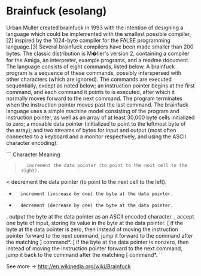 Brainfuck (esolang)
===================

Urban Muller created brainfuck in 1993 with the intention of designing a language which could be implemented with the smallest possible compiler,[2] inspired by the 1024-byte compiler for the FALSE programming language.[3] Several brainfuck compilers have been made smaller than 200 bytes. The classic distribution is M�ller's version 2, containing a compiler for the Amiga, an interpreter, example programs, and a readme document.
The language consists of eight commands, listed below. A brainfuck program is a sequence of these commands, possibly interspersed with other characters (which are ignored). The commands are executed sequentially, except as noted below; an instruction pointer begins at the first command, and each command it points to is executed, after which it normally moves forward to the next command. The program terminates when the instruction pointer moves past the last command.
The brainfuck language uses a simple machine model consisting of the program and instruction pointer, as well as an array of at least 30,000 byte cells initialized to zero; a movable data pointer (initialized to point to the leftmost byte of the array); and two streams of bytes for input and output (most often connected to a keyboard and a monitor respectively, and using the ASCII character encoding).

´´´
Character	Meaning
>		increment the data pointer (to point to the next cell to the right).
<		decrement the data pointer (to point to the next cell to the left).
+		increment (increase by one) the byte at the data pointer.
-		decrement (decrease by one) the byte at the data pointer.
.		output the byte at the data pointer as an ASCII encoded character.
,		accept one byte of input, storing its value in the byte at the data pointer.
[		if the byte at the data pointer is zero, then instead of moving the instruction pointer forward to the next command, jump it forward to the command after the matching ] command*.
]		if the byte at the data pointer is nonzero, then instead of moving the instruction pointer forward to the next command, jump it back to the command after the matching [ command*.
´´´

See more -> http://en.wikipedia.org/wiki/Brainfuck